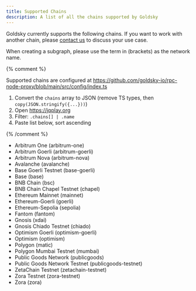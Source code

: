 ```yaml
---
title: Supported Chains
description: A list of all the chains supported by Goldsky
---
```


Goldsky currently supports the following chains. If you want to work with another chain, please [contact us](mailto:support@goldsky.com?subject=Supported%20Chains) to discuss your use case.

When creating a subgraph, please use the term in (brackets) as the network name.

{% comment %}

Supported chains are configured at https://github.com/goldsky-io/rpc-node-proxy/blob/main/src/config/index.ts

1. Convert the `chains` array to JSON (remove TS types, then `copy(JSON.stringify({...}))`)
2. Open https://jqplay.org
3. Filter: `.chains[] | .name`
4. Paste list below, sort ascending

{% /comment %}

- Arbitrum One (arbitrum-one)
- Arbitrum Goerli (arbitrum-goerli)
- Arbitrum Nova (arbitrum-nova)
- Avalanche (avalanche)
- Base Goerli Testnet (base-goerli)
- Base (base)
- BNB Chain (bsc)
- BNB Chain Chapel Testnet (chapel)
- Ethereum Mainnet (mainnet)
- Ethereum-Goerli (goerli)
- Ethereum-Sepolia (sepolia)
- Fantom (fantom)
- Gnosis (xdai)
- Gnosis Chiado Testnet (chiado)
- Optimism Goerli (optimism-goerli)
- Optimism (optimism)
- Polygon (matic)
- Polygon Mumbai Testnet (mumbai)
- Public Goods Network (publicgoods)
- Public Goods Network Testnet (publicgoods-testnet)
- ZetaChain Testnet (zetachain-testnet)
- Zora Testnet (zora-testnet)
- Zora (zora)
